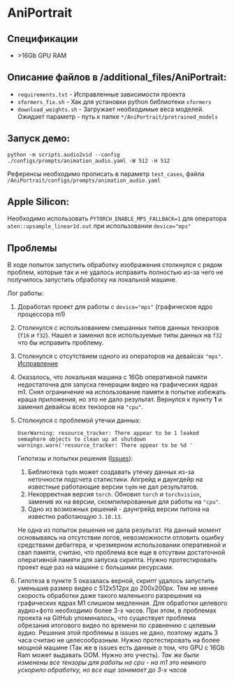 # AniPortrait

## Спецификации

* \>16Gb GPU RAM

## Описание файлов в /additional_files/AniPortrait:
* `requirements.txt` - Исправленные зависимости проекта
* `xformers_fix.sh` - Хак для установки python библиотеки `xformers`
* `download_weights.sh` - Загружает необходимые веса моделей.
 Ожидает параметр - путь к папке `*/AniPortrait/pretrained_models`

## Запуск демо:
```
python -m scripts.audio2vid --config ./configs/prompts/animation_audio.yaml -W 512 -H 512
```
Референсы необходимо прописать в параметр `test_cases`, файла `/AniPortrait/configs/prompts/animation_audio.yaml`

## Apple Silicon:

Необходимо использовать `PYTORCH_ENABLE_MPS_FALLBACK=1` для оператора `aten::upsample_linear1d.out` при использовании `device="mps"`

## Проблемы

В ходе попыток запустить обработку изображения столкнулся с рядом проблем, которые так и не удалось исправить полностью из-за чего не получилось запустить обработку на локальной машине.

Лог работы:
1. Доработал проект для работы с `device="mps"` (графическое ядро процессора m1)
2. Столкнулся с использованием смешанных типов данных тензоров (`f16` и `f32`).
 Нашел и заменил все используемые типы данных на `f32` что бы исправить проблему.
3. Столкнулся с отсутствием одного из операторов на девайсах `"mps"`. [Исправление](#apple-silicon)
4. Оказалось, что локальная машина с 16Gb оперативной памяти недостаточна для запуска генерации видео на графических ядрах m1.
 Снял ограничение на использование памяти в попытке избежать краша приложения, но это не дало результат.
 Вернулся к пункту **1** и заменил девайсы всех тензоров на `"cpu"`.
5. Столкнулся с проблемой утечки данных:
   ```
   UserWarning: resource_tracker: There appear to be 1 leaked semaphore objects to clean up at shutdown
   warnings.warn('resource_tracker: There appear to be %d '
   ```
   Гипотизы и попытки решения ([Issues](https://github.com/apple/ml-stable-diffusion/issues/8)):
   1. Библиотека `tqdm` может создавать утечку данных из-за неточности подсчета статистики. 
    Апгрейд и даунгдейр на известные работающие версии `tqdm` не дал результатов.
   2. Некорректная версия `torch`.
    Обновил `torch` и `torchvision`, заменив их на версии, скомпилированные для работы на `"cpu"`.
   3. Одно из возможных решений - даунгрейд версии питона на известно работающую `3.10.13`.
   
   Не одна из попыток решения не дала результат. На данный момент основываясь на отсутствии логов,
 невозможности отловить ошибку средствами дебаггера, и чрезмерном использовании оперативной и свап памяти,
 считаю, что проблема все еще в отсутвии достаточной оперативной памяти для запуска скрипта.
 Нужно протестировать проект еще раз на машине с большими ресурсами.
6. Гипотеза в пункте 5 оказалась верной, скрипт удалось запустить уменьшив размер видео с 512х512px до 200х200px.
 Тем не менее скорость обработки даже такого маленького разрешения на графических ядрах M1 слишком медленная.
 Для обработки целевого аудио+фото необходимо более 3-х часов. При этом, в проблемах проекта на GitHub упоминалось,
 что существует проблема обрезания итогового видео по времени по сравнению с целевым аудио.
 Решения этой проблемы в issues не дано, поэтому ждать 3 часа считаю не целесообразным.
 Нужно протестировать на более мощной машине
 (Так же в issues есть данные о том, что GPU с 16Gb Ram может выдавать OOM. Нужно это учесть).
 *Так же были изменены все тензоры для работы на сpu - на m1 это немного ускорило обработку, но все еще занимает до 3-х часов*
